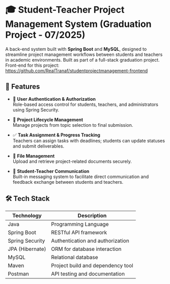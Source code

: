 # 🎓 Student-Teacher Project Management System (Graduation Project - 07/2025)

A back-end system built with **Spring Boot** and **MySQL**, designed to streamline project management workflows between students and teachers in academic environments. Built as part of a full-stack graduation project. Front-end for this project: https://github.com/RealTranaf/studentprojectmanagement-frontend

## 📌 Features

- 🔐 **User Authentication & Authorization**  
  Role-based access control for students, teachers, and administrators using Spring Security.

- 📁 **Project Lifecycle Management**  
  Manage projects from topic selection to final submission.

- ✅ **Task Assignment & Progress Tracking**  
  Teachers can assign tasks with deadlines; students can update statuses and submit deliverables.

- 📂 **File Management**  
  Upload and retrieve project-related documents securely.

- 💬 **Student-Teacher Communication**  
  Built-in messaging system to facilitate direct communication and feedback exchange between students and teachers.

## 🛠️ Tech Stack

| Technology     | Description                         |
|----------------|-------------------------------------|
| Java           | Programming Language                |
| Spring Boot    | RESTful API framework               |
| Spring Security| Authentication and authorization    |
| JPA (Hibernate)| ORM for database interaction        |
| MySQL          | Relational database                 |
| Maven          | Project build and dependency tool   |
| Postman        | API testing and documentation       |
